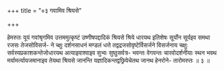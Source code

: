+++
title = "०३ गवामिव श्रियसे"

+++

हेमरुतः यूयं गवांश्रृगमिव उत्तममुत्कृष्टं उष्णीषपद्दादिकं श्रियसे श्रिये धारयथ इतिशेषः सूर्योन सूर्यइव समथा रजसः तेजसोविसर्ज- ने च्क्षुः दर्शनसाधनं मण्डलं धत्ते तद्वद्रजसोवृष्टेर्विसर्जने विसर्जनाय चक्षुः सर्वस्यप्रकाशकन्तेजोधारयथ अत्याइवाश्वाइव सुभ्वः सुष्ठुसर्वत्र- भवन्तः वेगवन्तः चारवोदर्शनीयाः स्थन भवथ मर्यामर्त्यायजमानाइव तेयथा श्रियसे जानन्ति यज्ञादिकन्तद्वछ्रियेचेतथ जानथ हेनरोने- तारोमरुतः ॥ ३ ॥